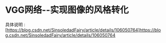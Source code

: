 # VGG网络--实现图像的风格转化
具体说明 :[https://blog.csdn.net/SinsoledadFairy/article/details/106050764]https://blog.csdn.net/SinsoledadFairy/article/details/106050764